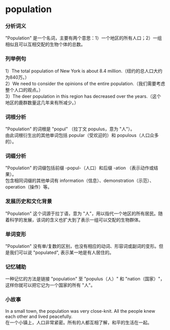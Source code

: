 # population

### 分析词义

  

"Population" 是一个名词，主要有两个意思：1）一个地区的所有人口；2）一组相似且可以互相交配的生物个体的总数。

  

### 列举例句

  

1）The total population of New York is about 8.4 million.（纽约的总人口大约为840万。）  
2）We need to consider the opinions of the entire population.（我们需要考虑整个人口的观点。）  
3）The deer population in this region has decreased over the years.（这个地区的鹿群数量这几年来有所减少。）

  

### 词根分析

  

"Population" 的词根是 "popul" （拉丁文 populus，意为 "人"）。  
由此词根衍生出的其他单词包括 popular（受欢迎的）和 populous（人口众多的）。

  

### 词缀分析

  

"Population" 的词缀包括前缀 -popul-（人口）和后缀 -ation （表示动作或结果）。  
包含相同词缀的其他单词有 information（信息）、demonstration（示范）、operation（操作）等。

  

### 发展历史和文化背景

  

"Population" 这个词源于拉丁语，意为 "人"，用以指代一个地区的所有居民。随着科学的发展，该词的含义也扩大到了表示一组可以交配的生物群体。

  

### 单词变形

  

"Population" 没有单/复数的区别，也没有相应的动词、形容词或副词的变形。但是我们可以说 "populated", 表示某一地是有人居住的。

  

### 记忆辅助

  

一种记忆的方法是链接 "population" 至 "populus（人）" 和 "nation（国家）"，这样你就可以把它记为一个国家的所有 "人"。

  

### 小故事

  

In a small town, the population was very close-knit. All the people knew each other and lived peacefully.  
在一个小镇上，人口非常紧密。所有的人都互相了解，和平的生活在一起。
